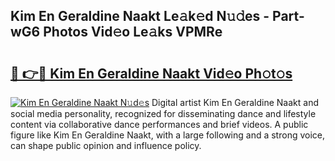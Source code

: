 ## Kim En Geraldine Naakt Le𝚊k𝚎d N𝚞𝚍es - Part-wG6 Photos Vid𝚎o Le𝚊ks VPMRe

# <h2><a href="http://fbayuo.evod.top/?m=Kim+En+Geraldine+Naakt">🔗 👉🔴 Kim En Geraldine Naakt Vid𝚎o Ph𝚘t𝚘s</a></h2>

[![Kim En Geraldine Naakt N𝚞d𝚎s](https://i.imgur.com/8V9OHl7.gif)](http://fbayuo.evod.top/?m=Kim+En+Geraldine+Naakt)
Digital artist Kim En Geraldine Naakt and social media personality, recognized for disseminating dance and lifestyle content via collaborative dance performances and brief videos. A public figure like Kim En Geraldine Naakt, with a large following and a strong voice, can shape public opinion and influence policy. 
